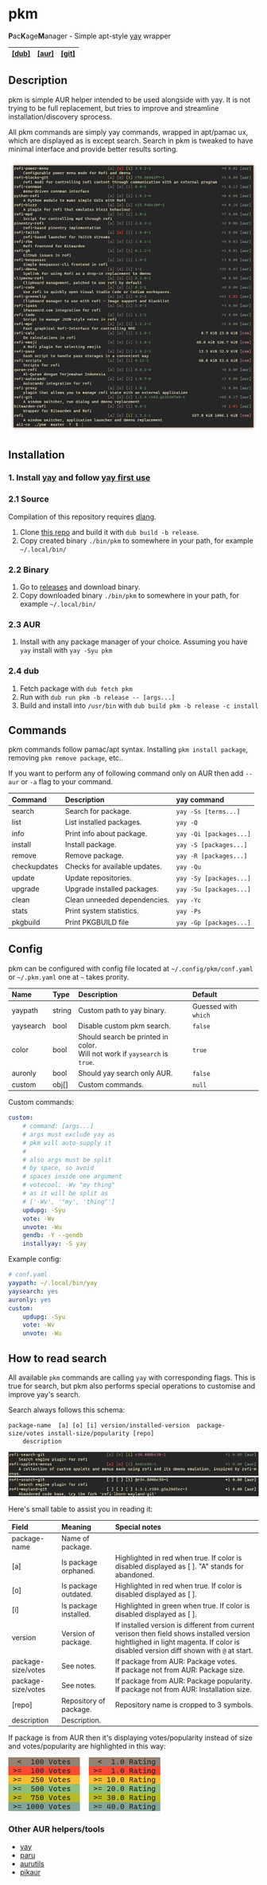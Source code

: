 # pkm
**P**ac**K**age**M**anager - Simple apt-style [yay](https://github.com/Jguer/yay) wrapper

[[dub]](https://code.dlang.org/packages/pkm) | [[aur]](https://aur.archlinux.org/packages/pkm) | [[git]](https://github.com/al1-ce/pkm)
| :-: | :-: | :-: |

## Description

pkm is simple AUR helper intended to be used alongside with yay. It is not trying to be full replacement, but tries to improve and streamline installation/discovery sprocess.

All pkm commands are simply yay commands, wrapped in apt/pamac ux, which are displayed as is except search. Search in pkm is tweaked to have minimal interface and provide better results sorting.

![](readme/screenshot.png)

## Installation

### 1. Install [yay](https://github.com/Jguer/yay) and follow [yay first use](https://github.com/Jguer/yay#first-use)

### 2.1 Source
Compilation of this repository requires [dlang](https://dlang.org).

1. Clone [this repo](https://github.com/al1-ce/pkm) and build it with `dub build -b release`.
2. Copy created binary `./bin/pkm` to somewhere in your path, for example `~/.local/bin/`

### 2.2 Binary

1. Go to [releases](https://github.com/al1-ce/pkm/releases) and download binary.
2. Copy downloaded binary `./bin/pkm` to somewhere in your path, for example `~/.local/bin/`

### 2.3 AUR

1. Install with any package manager of your choice. Assuming you have `yay` install with `yay -Syu pkm`

### 2.4 dub

1. Fetch package with `dub fetch pkm`
2. Run with `dub run pkm -b release -- [args...]`
3. Build and install into `/usr/bin` with `dub build pkm -b release -c install`

## Commands

pkm commands follow pamac/apt syntax. Installing `pkm install package`, removing `pkm remove package`, etc..

If you want to perform any of following command only on AUR then add `--aur` or `-a` flag to your command.

| Command | Description | yay command | 
| :------ | :---------- | :---------- |
| search | Search for package. | `yay -Ss [terms...]`
| list | List installed packages. | `yay -Q`
| info | Print info about package. | `yay -Qi [packages...]`
| install | Install package. | `yay -S [packages...]`
| remove | Remove package. | `yay -R [packages...]`
| checkupdates | Checks for available updates. | `yay -Qu`
| update | Update repositories. | `yay -Sy [packages...]`
| upgrade | Upgrade installed packages. | `yay -Su [packages...]`
| clean | Clean unneeded dependencies. | `yay -Yc`
| stats | Print system statistics. | `yay -Ps`
| pkgbuild | Print PKGBUILD file | `yay -Gp [packages...]`

## Config

pkm can be configured with config file located at `~/.config/pkm/conf.yaml` or `~/.pkm.yaml` one at `~` takes prority.

| Name | Type | Description | Default |
| :----| :--- | :---------- | :------ |
| yaypath | string | Custom path to yay binary. | Guessed with `which` |
| yaysearch | bool | Disable custom pkm search. | `false` |
| color | bool | Should search be printed in color. <br> Will not work if `yaysearch` is `true`. | `true` |
| auronly | bool | Should yay search only AUR. | `false` |
| custom | obj[] | Custom commands. | `null` |

Custom commands:
```yaml
custom:
    # command: [args...]
    # args must exclude yay as 
    # pkm will auto-supply it
    # 
    # also args must be split
    # by space, so avoid
    # spaces inside one argument
    # votecool: -Wv "my thing"
    # as it will be split as 
    # ['-Wv', '"my', 'thing"']
    updupg: -Syu
    vote: -Wv
    unvote: -Wu
    gendb: -Y --gendb
    installyay: -S yay
```

Example config:

```yaml
# conf.yaml
yaypath: ~/.local/bin/yay
yaysearch: yes
auronly: yes
custom:
    updupg: -Syu
    vote: -Wv
    unvote: -Wu
```

## How to read search
All available `pkm` commands are calling `yay` with corresponding flags. This is true for search, but pkm also performs special operations to customise and improve yay's search.

Search always follows this schema:

```
package-name  [a] [o] [i] version/installed-version  package-size/votes install-size/popularity [repo]
    description
```

![](readme/screenshot_special.png)
![](readme/screenshot_special_bw.png)

Here's small table to assist you in reading it:

| Field | Meaning | Special notes |
| :- | :- | :- |
| package-name | Name of package. | | 
| [a] | Is package orphaned. | Highlighted in red when true. If color is disabled displayed as [ ]. "A" stands for abandoned. |
| [o] | Is package outdated. | Highlighted in red when true. If color is disabled displayed as [ ]. |
| [i] | Is package installed. | Highlighted in green when true. If color is disabled displayed as [ ]. |
| version | Version of package. | If installed version is different from current verison then field shows installed version hightlighed in light magenta. If color is disabled version diff shown with `@` at start. |
| package-size/votes | See notes. | If package from AUR: Package votes. <br> If package not from AUR: Package size. 
| package-size/votes | See notes. | If package from AUR: Package popularity. <br> If package not from AUR: Installation size. 
| [repo] | Repository of package. | Repository name is cropped to 3 symbols.
| description | Description. | |

If package is from AUR then it's displaying votes/popularity instead of size and votes/popularity are highlighted in this way:

![](readme/votes.png)

### Other AUR helpers/tools
- [yay](https://github.com/Jguer/yay) 
- [paru](https://github.com/morganamilo/paru)
- [aurutils](https://github.com/AladW/aurutils)
- [pikaur](https://github.com/actionless/pikaur)